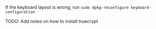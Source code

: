 If the keyboard layout is wrong, run `sudo dpkg-reconfigure keyboard-configuration`

TODO: Add notes on how to install truecrypt
